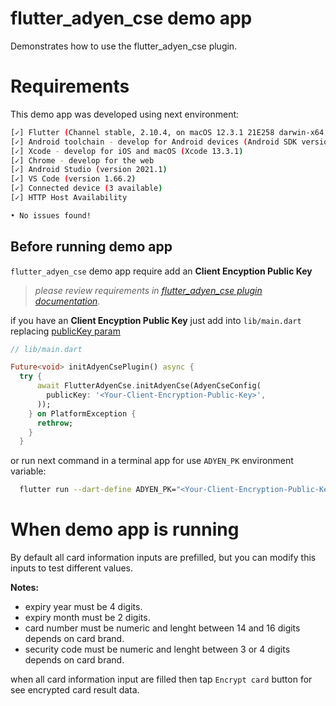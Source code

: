 # flutter_adyen_cse demo app

Demonstrates how to use the flutter_adyen_cse plugin.

# Requirements

This demo app was developed using next environment:

```bash
[✓] Flutter (Channel stable, 2.10.4, on macOS 12.3.1 21E258 darwin-x64, locale en-MX)
[✓] Android toolchain - develop for Android devices (Android SDK version 30.0.3)
[✓] Xcode - develop for iOS and macOS (Xcode 13.3.1)
[✓] Chrome - develop for the web
[✓] Android Studio (version 2021.1)
[✓] VS Code (version 1.66.2)
[✓] Connected device (3 available)
[✓] HTTP Host Availability

• No issues found!
```

## Before running demo app

`flutter_adyen_cse` demo app require add an **Client Encyption Public Key**

> _please review requirements in [flutter_adyen_cse plugin documentation](https://github.com/reservamos/flutter-adyen-cse/blob/main/README.md#requirements)._

if you have an **Client Encyption Public Key** just add into `lib/main.dart` replacing [publicKey param](https://github.com/reservamos/flutter-adyen-cse/blob/main/example/lib/main.dart#L39)

```dart
// lib/main.dart

Future<void> initAdyenCsePlugin() async {
  try {
      await FlutterAdyenCse.initAdyenCse(AdyenCseConfig(
        publicKey: '<Your-Client-Encryption-Public-Key>',
      ));
    } on PlatformException {
      rethrow;
    }
  }
```

or run next command in a terminal app for use `ADYEN_PK` environment variable:

```bash
  flutter run --dart-define ADYEN_PK="<Your-Client-Encryption-Public-Key>"
```

# When demo app is running

By default all card information inputs are prefilled, but you can modify this inputs to test different values.

**Notes:**

- expiry year must be 4 digits.
- expiry month must be 2 digits.
- card number must be numeric and lenght between 14 and 16 digits depends on card brand.
- security code must be numeric and lenght between 3 or 4 digits depends on card brand.

when all card information input are filled then tap `Encrypt card` button for see encrypted card result data.
